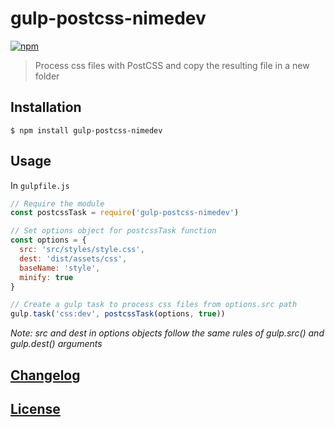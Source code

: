 # gulp-postcss-nimedev
[![npm][npm-image]][npm-url]

[npm-image]: https://img.shields.io/npm/v/gulp-postcss-nimedev.svg
[npm-url]: https://npmjs.org/package/gulp-postcss-nimedev

> Process css files with PostCSS and copy the resulting file in a new folder

## Installation

```console
$ npm install gulp-postcss-nimedev
```

## Usage

In `gulpfile.js`

```js
// Require the module
const postcssTask = require('gulp-postcss-nimedev')

// Set options object for postcssTask function
const options = {
  src: 'src/styles/style.css',
  dest: 'dist/assets/css',
  baseName: 'style',
  minify: true
}

// Create a gulp task to process css files from options.src path
gulp.task('css:dev', postcssTask(options, true))
```

*Note: src and dest in options objects follow the same rules of gulp.src() and gulp.dest() arguments*

## [Changelog](CHANGELOG.md)

## [License](LICENSE.md)